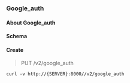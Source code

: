 ### Google_auth

#### About Google_auth

#### Schema



#### Create

> PUT /v2/google_auth

```curl
curl -v http://{SERVER}:8000//v2/google_auth
```

